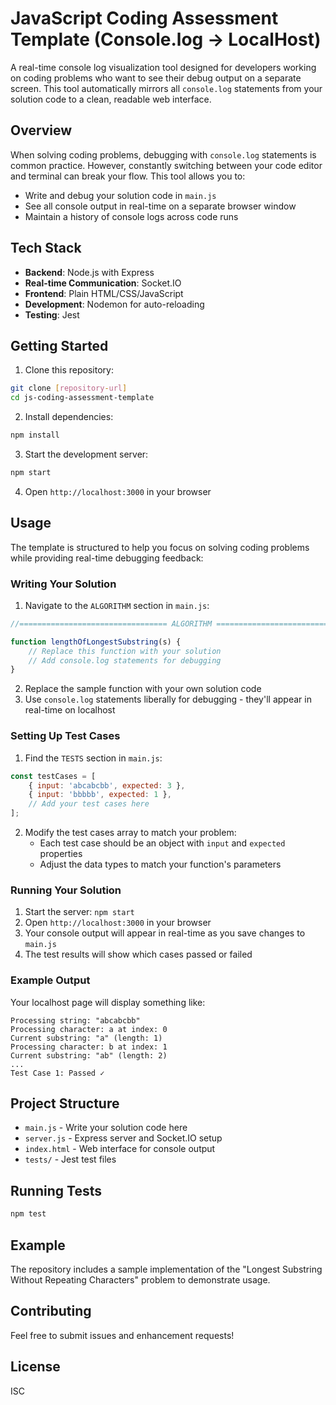 # JavaScript Coding Assessment Template (Console.log → LocalHost)

A real-time console log visualization tool designed for developers working on coding problems who want to see their debug output on a separate screen. This tool automatically mirrors all `console.log` statements from your solution code to a clean, readable web interface.

## Overview

When solving coding problems, debugging with `console.log` statements is common practice. However, constantly switching between your code editor and terminal can break your flow. This tool allows you to:

- Write and debug your solution code in `main.js`
- See all console output in real-time on a separate browser window
- Maintain a history of console logs across code runs

## Tech Stack

- **Backend**: Node.js with Express
- **Real-time Communication**: Socket.IO
- **Frontend**: Plain HTML/CSS/JavaScript
- **Development**: Nodemon for auto-reloading
- **Testing**: Jest

## Getting Started

1. Clone this repository:
```bash
git clone [repository-url]
cd js-coding-assessment-template
```

2. Install dependencies:
```bash
npm install
```

3. Start the development server:
```bash
npm start
```

4. Open `http://localhost:3000` in your browser

## Usage

The template is structured to help you focus on solving coding problems while providing real-time debugging feedback:

### Writing Your Solution

1. Navigate to the `ALGORITHM` section in `main.js`:
```javascript
//================================= ALGORITHM =================================//

function lengthOfLongestSubstring(s) {
    // Replace this function with your solution
    // Add console.log statements for debugging
}
```

2. Replace the sample function with your own solution code
3. Use `console.log` statements liberally for debugging - they'll appear in real-time on localhost

### Setting Up Test Cases

1. Find the `TESTS` section in `main.js`:
```javascript
const testCases = [
    { input: 'abcabcbb', expected: 3 },
    { input: 'bbbbb', expected: 1 },
    // Add your test cases here
];
```

2. Modify the test cases array to match your problem:
   - Each test case should be an object with `input` and `expected` properties
   - Adjust the data types to match your function's parameters

### Running Your Solution

1. Start the server: `npm start`
2. Open `http://localhost:3000` in your browser
3. Your console output will appear in real-time as you save changes to `main.js`
4. The test results will show which cases passed or failed

### Example Output

Your localhost page will display something like:
```
Processing string: "abcabcbb"
Processing character: a at index: 0
Current substring: "a" (length: 1)
Processing character: b at index: 1
Current substring: "ab" (length: 2)
...
Test Case 1: Passed ✓
```

## Project Structure

- `main.js` - Write your solution code here
- `server.js` - Express server and Socket.IO setup
- `index.html` - Web interface for console output
- `tests/` - Jest test files

## Running Tests

```bash
npm test
```

## Example

The repository includes a sample implementation of the "Longest Substring Without Repeating Characters" problem to demonstrate usage.

## Contributing

Feel free to submit issues and enhancement requests!

## License

ISC